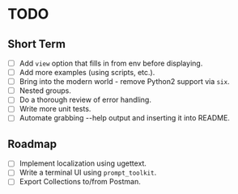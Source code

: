 # TODO

## Short Term

- [ ] Add `view` option that fills in from env before displaying.
- [ ] Add more examples (using scripts, etc.).
- [ ] Bring into the modern world - remove Python2 support via `six`.
- [ ] Nested groups.
- [ ] Do a thorough review of error handling.
- [ ] Write more unit tests.
- [ ] Automate grabbing --help output and inserting it into README.

## Roadmap

- [ ] Implement localization using ugettext.
- [ ] Write a terminal UI using `prompt_toolkit`.
- [ ] Export Collections to/from Postman.
